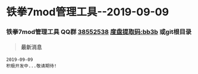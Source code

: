 # 铁拳7mod管理工具--2019-09-09

### 铁拳7mod管理工具 QQ群 [38552538](https://shang.qq.com/wpa/qunwpa?idkey=750821134ca5569c2215b66c9593df40851d615fe92aa5633af297a6cba96420) [度盘提取码:bb3b](https://pan.baidu.com/s/1qObSVEx6ZijYcia8QKic3w) 或git根目录
>#### 最新消息
```
2019-09-09 
积极开发中...敬请期待!
```
